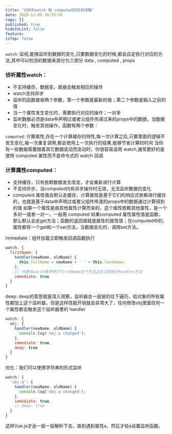 ```yaml
---
title: 'VUE中watch 和 computed的区别详解'
date: 2020-12-09 16:55:45
tags: []
published: true
hideInList: false
feature: 
isTop: false
---
```

``watch``: 监视,能够监听到数据的变化,只要数据变化的时候,都会自定执行对应的方法,其中可以检测的数据来源分为三部分 data , computed , props
### 侦听属性watch：
>
+ 不支持缓存，数据变，直接会触发相应的操作
+ watch支持异步
+ 监听的函数接收两个参数，第一个参数是最新的值；第二个参数是输入之前的值
+ 当一个属性发生变化时，需要执行对应的操作；一对多
+ 监听数据必须是data中声明过或者父组件传递过来的props中的数据，当数据变化时，触发其他操作，函数有两个参数：
>

<!-- more -->

``computed``:  计算属性,存在一个计算缓存的特性,每一次计算之后,只要里面的逻辑不发生变化,每一次重复调用,都会使用上一次执行的结果,能够节省计算的时间
当你有一些数据需要随着其它数据变动而变动时，你很容易滥用 watch,通常更好的是使用 computed 属性而不是命令式的 watch 回调

### 计算属性computed：
> 
- 支持缓存，只有依赖数据发生改变，才会重新进行计算
- 不支持异步，当computed内有异步操作时无效，无法监听数据的变化
- computed 属性值会默认走缓存，计算属性是基于它们的响应式依赖进行缓存的，也就是基于data中声明过或者父组件传递的props中的数据通过计算得到的值
如果一个属性是由其他属性计算而来的，这个属性依赖其他属性，是一个多对一或者一对一，一般用 computed
如果computed 属性属性值是函数，那么默认会走get方法；函数的返回值就是属性的属性值；在computed中的，属性都有一个get和一个set方法，当数据变化时，调用set方法。

immediate：组件加载立即触发回调函数执行
``` javascript
watch: {
  firstName: {
    handler(newName, oldName) {
      this.fullName = newName + ' ' + this.lastName;
    },
    // 代表在wacth里声明了firstName这个方法之后立即执行handler方法
    immediate: true
  }
}
```
deep: deep的意思就是深入观察，监听器会一层层的往下遍历，给对象的所有属性都加上这个监听器，但是这样性能开销就会非常大了，任何修改obj里面任何一个属性都会触发这个监听器里的 handler
```javascript
watch: {
  obj: {
    handler(newName, oldName) {
      console.log('obj.a changed');
    },
    immediate: true,
    deep: true
  }
}
```
优化：我们可以使用字符串的形式监听
```javascript
watch: {
  'obj.a': {
    handler(newName, oldName) {
      console.log('obj.a changed');
    },
    immediate: true,
    // deep: true
  }
}
```
这样Vue.js才会一层一层解析下去，直到遇到属性a，然后才给a设置监听函数。






